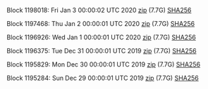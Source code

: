Block 1198018: Fri Jan  3 00:00:02 UTC 2020 [zip](https://dash-bootstrap.ams3.digitaloceanspaces.com/mainnet/2020-01-03/bootstrap.dat.zip) (7.7G) [SHA256](https://dash-bootstrap.ams3.digitaloceanspaces.com/mainnet/2020-01-03/sha256.txt)

Block 1197468: Thu Jan  2 00:00:01 UTC 2020 [zip](https://dash-bootstrap.ams3.digitaloceanspaces.com/mainnet/2020-01-02/bootstrap.dat.zip) (7.7G) [SHA256](https://dash-bootstrap.ams3.digitaloceanspaces.com/mainnet/2020-01-02/sha256.txt)

Block 1196926: Wed Jan  1 00:00:01 UTC 2020 [zip](https://dash-bootstrap.ams3.digitaloceanspaces.com/mainnet/2020-01-01/bootstrap.dat.zip) (7.7G) [SHA256](https://dash-bootstrap.ams3.digitaloceanspaces.com/mainnet/2020-01-01/sha256.txt)

Block 1196375: Tue Dec 31 00:00:01 UTC 2019 [zip](https://dash-bootstrap.ams3.digitaloceanspaces.com/mainnet/2019-12-31/bootstrap.dat.zip) (7.7G) [SHA256](https://dash-bootstrap.ams3.digitaloceanspaces.com/mainnet/2019-12-31/sha256.txt)

Block 1195829: Mon Dec 30 00:00:01 UTC 2019 [zip](https://dash-bootstrap.ams3.digitaloceanspaces.com/mainnet/2019-12-30/bootstrap.dat.zip) (7.7G) [SHA256](https://dash-bootstrap.ams3.digitaloceanspaces.com/mainnet/2019-12-30/sha256.txt)

Block 1195284: Sun Dec 29 00:00:01 UTC 2019 [zip](https://dash-bootstrap.ams3.digitaloceanspaces.com/mainnet/2019-12-29/bootstrap.dat.zip) (7.7G) [SHA256](https://dash-bootstrap.ams3.digitaloceanspaces.com/mainnet/2019-12-29/sha256.txt)
